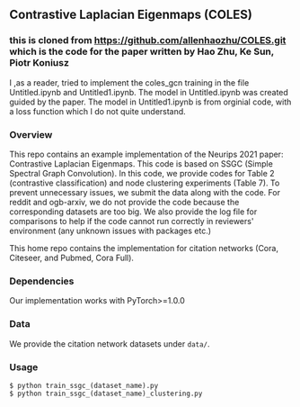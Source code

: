 ##  Contrastive Laplacian Eigenmaps (COLES) 

### this is cloned from https://github.com/allenhaozhu/COLES.git which is the code for the paper written by Hao Zhu, Ke Sun, Piotr Koniusz
I ,as a reader, tried to implement the coles_gcn training in the file Untitled.ipynb and Untitled1.ipynb. The model in Untitled.ipynb was created guided by the paper. The model in Untitled1.ipynb is from orginial code, with a loss function which I do not quite understand.

### Overview
This repo contains an example implementation of the Neurips 2021 paper: Contrastive Laplacian Eigenmaps.
This code is based on SSGC (Simple Spectral Graph Convolution).
In this code, we provide codes for Table 2 (contrastive classification) and node clustering experiments (Table 7). To prevent unnecessary issues, we submit the data along with the code.
For reddit and ogb-arxiv, we do not provide the code because the corresponding datasets are too big.
We also provide the log file for comparisons to help if the code cannot run correctly in reviewers' environment (any unknown issues with packages etc.)

This home repo contains the implementation for citation networks (Cora, Citeseer, and Pubmed, Cora Full).


### Dependencies
Our implementation works with PyTorch>=1.0.0

### Data
We provide the citation network datasets under `data/`.

### Usage

```
$ python train_ssgc_(dataset_name).py
$ python train_ssgc_(dataset_name)_clustering.py
```
